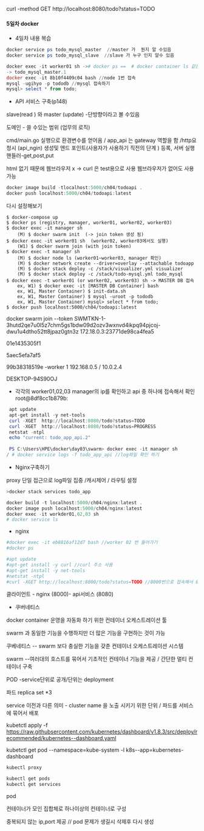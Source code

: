 curl -method GET http://localhost:8080/todo?status=TODO

#### 5일차 docker

- 4일차 내용 복습 

```powershell
docker service ps todo_mysql_master  //master 가  뭔지 알 수있음
docker service ps todo_mysql_slave  //slave 가 누구 인지 알수 있음 

docker exec -it worker01 sh -># docker ps ==  # docker container ls 같은 명령어 
-> todo_mysql_master.1
docker exec -it 8b10f4409c04 bash //node 1번 접속 
mysql -ugihyo -p tododb //mysql 접속하기 
mysql> select * from todo;
```

- API 서비스 구축(p148)

 slave(read ) 와 master (update) -단방향이라고 볼 수있음 

 도메인 -  쓸 수있는 범위 (업무의 로직) 

 cmd/main.go 실행으로 환경변수를 얻어옴 / app_api 는 gateway 역할을 함 /http요청시 (api_ngin) 생성및 앤드 포인트(사용자가 사용하기 직전의 단계 ) 등록, 서버 실행 핸들러-get,post,put 

 html 없기 때문에 웹브라우저 x -> curl 은 test용으로 사용 웹브라우저가 없어도 사용가능

 

 ```powershell
docker image build -tlocalhost:5000/ch04/todoapi . 
docker push localhost:5000/ch04/todoapi:latest 
 ```

다시 설정해보기

```
$ docker-compose up 
$ docker ps (registry, manager, worker01, worker02, worker03)
$ docker exec -it manager sh
	(M) $ docker swarm init  (-> join token 생성 됨)
$ docker exec -it worker01 sh  (worker02, worker03에서도 실행)
	(W1) $ docker swarm join (with join token) 
$ docker exec -t manager sh	
	(M) $ docker node ls (worker01~worker03, manager 확인)
	(M)	$ docker network create --driver=overlay --attachable todoapp
	(M) $ docker stack deploy -c /stack/visualizer.yml visualizer
	(M) $ docker stack deploy -c /stack/todo-mysql.yml todo_mysql
$ docker exec -t worker01 (or worker02, worker03) sh -> MASTER DB 접속
	ex, W1) $ docker exec -it [MASTER DB Container] bash
	ex, W1, Master Container) $ init-data.sh 
	ex, W1, Master Container) $ mysql -uroot -p tododb
	ex, W1, Master Container) mysql> select * from todo;
$ docker push localhost:5000/ch04/todoapi:latest 
```





  docker swarm join --token SWMTKN-1-3hutd2qe7u0l5z7chm5gs1bdw09d2ozv3wxnvd4ikpq94pjcoj-dwu1u4dtho52tt8jpaz0gtn3z 172.18.0.3:23771de98ca4fea5 

 01e1435305f1

5aec5efa7af5

99b38318519e -worker 1 192.168.0.5  / 10.0.2.4

DESKTOP-94S90OJ

- 각각의 worker01,02,03 manager의 ip를 확인하고  api 중 하나에 접속해서 확인 root@8df8cc1b879b:

```powershell
 apt update
 apt-get install -y net-tools
 curl -XGET  http://localhost:8080/todo?status=TODO
 curl -XGET  http://localhost:8080/todo?status=PROGRESS
 netstat -ntpl
 echo "current: todo_app_api.2"
 
 PS C:\Users\HPE\docker\day03\swarm> docker exec -it manager sh
/ # docker service logs -f todo_app_api //log파일 확인 하기

```

- Nginx구축하기 

proxy 단일 접근으로 log파일 집중 /캐시제어 / 라우팅 설정 

```powershell
>docker stack services todo_app
```

```powershell
docker build -t localhost:5000/ch04/nginx:latest .
docker image push localhost:5000/ch04/nginx:latest
docker exec -it workder01,02,03 sh
# docker service ls
```

- nginx  

```powershell
#docker exec -it eb8816af12d7 bash //worker 02 번 들어가기
#docker ps 

#apt update
#apt-get install -y curl //curl 주소 사용 
#apt-get install -y net-tools
#netstat -ntpl
#curl -XGET http://localhost:8000/todo?status=TODO //8000번으로 접속해서 8080 의 내용을 볼수 있음 
```

클라이언트 - nginx (8000)- api서비스 (8080) 

- 쿠버네티스 

docker container 운영을 자동화 하기 위한 컨테이너 오케스트레이션 툴 

swarm 과 동일한 기능을 수행하지만 더 많은 기능을 구현하는 것이 가능 

쿠베네티스 -- swarm 보다 충실한 기능을 갖춘 컨테이너 오케스트레이션 시스템

swarm --여러대의 호스트를 묶어서 기초적인 컨테이너 기능을 제공 / 간단한 멀티 컨테이너 구축 

POD -service단위로 공개/단위는 deployment 

파드 replica set *3 

service  이전과 다른 의미 - cluster name 을 노출 시키기 위한 단위  / 파드를 서비스에 묶어서 배포

kubetctl apply  -f  https://raw.githubsercontent.com/kubernetes/dashboard/v1.8.3/src/deploy/recommended/kubernetes--dashboard.yaml

kubetctl get pod --namespace=kube-system -l k8s--app=kubernetes-dashboard



```powershell
kubectl proxy
```

````powershell
kubectl get pods
kubectl get services
````

pod

컨테이너가 모인 집합체로 하나이상의 컨테이너로 구성 

중복되지 않는 ip,port 제공  // pod 문제가 생길시 삭제후 다시 생성 

